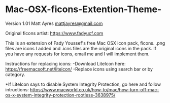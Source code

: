 # Mac-OSX-ficons-Extention-Theme-

Version 1.01
Matt Ayres
mattjayres@gmail.com

Original ficons artist:
https://www.fadyucf.com

This is an extension of Fady Youssef's free Mac OSX icon pack, ficons. .png files are icons I added and .icns files are the original icons in the pack. 
If you have any requests for icons, email me and I will implement them. 


Instructions for replacing icons: 
-Download LiteIcon here: https://freemacsoft.net/liteicon/
-Replace icons using search bar or by category. 

*If LiteIcon says to disable System Integrity Protection, go here and follow intructions:
https://www.macworld.co.uk/how-to/mac/how-turn-off-mac-os-x-system-integrity-protection-rootless-3638975/

